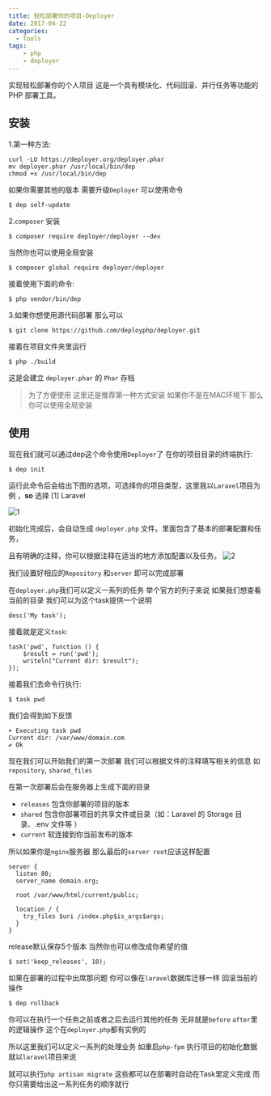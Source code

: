 ```yaml
---
title: 轻松部署你的项目-Deployer
date: 2017-04-22
categories:
  - Tools
tags:
    - php
    - deployer
---
```

实现轻松部署你的个人项目 这是一个具有模块化、代码回滚、并行任务等功能的 PHP 部署工具。

## 安装
1.第一种方法:
```shell
curl -LO https://deployer.org/deployer.phar
mv deployer.phar /usr/local/bin/dep
chmod +x /usr/local/bin/dep
```
如果你需要其他的版本 需要升级`Deployer` 可以使用命令
```shell
$ dep self-update
```
2.`composer` 安装
```shell
$ composer require deployer/deployer --dev
```
当然你也可以使用全局安装
```shell
$ composer global require deployer/deployer
```
接着使用下面的命令:
```shell
$ php vendor/bin/dep
```
3.如果你想使用源代码部署 那么可以
```shell
$ git clone https://github.com/deployphp/deployer.git
```

接着在项目文件夹里运行
```shell
$ php ./build
```
这是会建立 `deployer.phar` 的 `Phar` 存档

> 为了方便使用 这里还是推荐第一种方式安装 如果你不是在MAC环境下 那么你可以使用全局安装

## 使用
现在我们就可以通过dep这个命令使用`Deployer`了 在你的项目目录的终端执行:
```shell
$ dep init
```
运行此命令后会给出下图的选项，可选择你的项目类型，这里我以`Laravel`项目为例 ，**so** 选择 [1] Laravel

![1](/images/articles/2017-04-22/1.png)

初始化完成后，会自动生成 `deployer.php` 文件。里面包含了基本的部署配置和任务，

且有明确的注释，你可以根据注释在适当的地方添加配置以及任务。
![2](/images/articles/2017-04-22/2.png)

我们设置好相应的`Repository` 和`server` 即可以完成部署

在`deployer.php`我们可以定义一系列的任务 举个官方的列子来说 如果我们想查看当前的目录
我们可以为这个task提供一个说明
```php?start_inline=1
desc('My task');
```
接着就是定义`task`:
```php?start_inline=1
task('pwd', function () {
    $result = run('pwd');
    writeln("Current dir: $result");
});
```
接着我们去命令行执行:
```shell
$ task pwd
```
我们会得到如下反馈
```shell
➤ Executing task pwd
Current dir: /var/www/domain.com
✔ Ok
```
现在我们可以开始我们的第一次部署 我们可以根据文件的注释填写相关的信息 如`repository`, `shared_files`


在第一次部署后会在服务器上生成下面的目录
- `releases` 包含你部署的项目的版本
- `shared`   包含你部署项目的共享文件或目录（如：Laravel 的 Storage 目录、.env 文件等 ）
- `current`  软连接到你当前发布的版本

所以如果你是`nginx`服务器 那么最后的`server root`应该这样配置
```php?start_inline=1
server {
  listen 80;
  server_name domain.org;

  root /var/www/html/current/public;

  location / {
    try_files $uri /index.php$is_args$args;
  }
}
```

release默认保存5个版本  当然你也可以修改成你希望的值
```shell
$ set('keep_releases', 10);
```
如果在部署的过程中出席那问题 你可以像在`laravel`数据库迁移一样 回滚当前的操作
```shell
$ dep rollback
```

你可以在执行一个任务之前或者之后去运行其他的任务 无非就是`before` `after`里的逻辑操作 
这个在`deployer.php`都有实例的

所以这里我们可以定义一系列的处理业务 如重启`php-fpm` 执行项目的初始化数据 就以`laravel`项目来说

就可以执行`php artisan migrate` 这些都可以在部署时自动在Task里定义完成 而你只需要给出这一系列任务的顺序就行